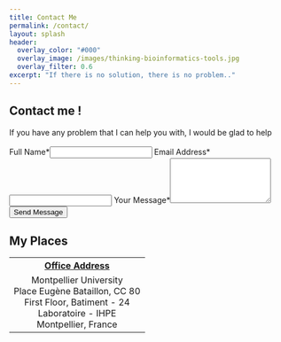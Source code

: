 ```yaml
---
title: Contact Me
permalink: /contact/
layout: splash
header:
  overlay_color: "#000"
  overlay_image: /images/thinking-bioinformatics-tools.jpg
  overlay_filter: 0.6
excerpt: "If there is no solution, there is no problem.."
---
```


<html>
<head>
<meta name="referrer" content="origin"/>
<style>
.container {
	max-width:500px;
	width:100%;
}
</style>
</head>
<body>

<h2>Contact me !</h2>
If you have any problem that I can help you with, I would be glad to help
<br>
<br>
<div class="container">
<form action="http://formspree.io/jeandelmotte@hotmail.fr" method="POST" >
  Full Name*<input type="text" name="fullname" placeholder="" required>
  Email Address*<input type="email" name="email" placeholder="" required>
  Your Message*<textarea name="message" rows= "5" placeholder="" required></textarea>
  <div class="text-center">
    <button type="submit" class="btn btn--large">Send Message</button>
  </div>
</form>
</div>

<h2>My Places</h2>

<table style="width:100%;">
  <tr>
    <th style="text-align:center"><u>Office Address</u></th>
  </tr>
  <tr>
    <td align="center"> Montpellier University<br />Place Eugène Bataillon, CC 80<br /> First Floor, Batiment - 24<br />Laboratoire - IHPE<br />Montpellier, France</td>
  </tr>
</table>
</body>
</html>
